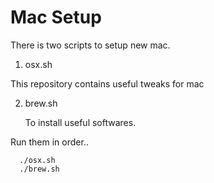 # Mac Setup

There is two scripts to setup new mac. 

1. osx.sh
  
  This repository contains useful tweaks for mac

2. brew.sh
   
   To install useful softwares.


Run them in order..

   ```
     ./osx.sh
     ./brew.sh
   ```
